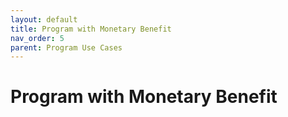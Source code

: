 ```yaml
---
layout: default
title: Program with Monetary Benefit 
nav_order: 5
parent: Program Use Cases
---
```


# Program with Monetary Benefit 
